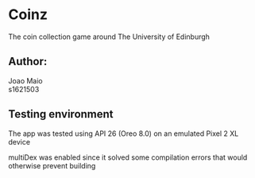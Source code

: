 # Coinz
The coin collection game around The University of Edinburgh

## Author:
Joao Maio\
s1621503

## Testing environment
The app was tested using API 26 (Oreo 8.0) on an emulated Pixel 2 XL device

multiDex was enabled since it solved some compilation errors that would otherwise prevent building
